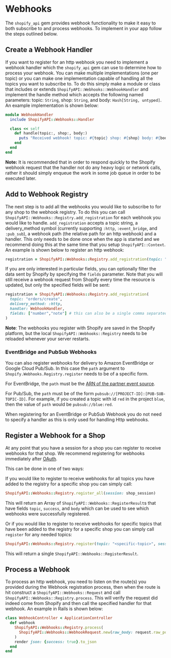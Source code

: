 # Webhooks

The `shopify_api` gem provides webhook functionality to make it easy to both subscribe to and process webhooks. To implement in your app follow the steps outlined below.

## Create a Webhook Handler

If you want to register for an http webhook you need to implement a webhook handler which the `shopify_api` gem can use to determine how to process your webhook. You can make multiple implementations (one per topic) or you can make one implementation capable of handling all the topics you want to subscribe to. To do this simply make a module or class that includes or extends `ShopifyAPI::Webhooks::WebhookHandler` and implement the handle method which accepts the following named parameters: topic: `String`, shop: `String`, and body: `Hash[String, untyped]`. An example implementation is shown below:

```ruby
module WebhookHandler 
  include ShopifyAPI::Webhooks::Handler

  class << self
    def handle(topic:, shop:, body:)
      puts "Received webhook! topic: #{topic} shop: #{shop} body: #{body}"
    end
  end
end
```

**Note:** It is recommended that in order to respond quickly to the Shopify webhook request that the handler not do any heavy logic or network calls, rather it should simply enqueue the work in some job queue in order to be executed later.

## Add to Webhook Registry

The next step is to add all the webhooks you would like to subscribe to for any shop to the webhook registry. To do this you can call `ShopifyAPI::Webhooks::Registry.add_registration` for each webhook you would like to handle. `add_registration` accepts a topic string, a delivery_method symbol (currently supporting `:http`, `:event_bridge`, and `:pub_sub`), a webhook path (the relative path for an http webhook) and a handler. This only needs to be done once when the app is started and we recommend doing this at the same time that you setup `ShopifyAPI::Context`. An example is shown below to register an http webhook:

```ruby
registration = ShopifyAPI::Webhooks::Registry.add_registration(topic: "orders/create", delivery_method: :http, handler: WebhookHandler) 
```
If you are only interested in particular fields, you can optionally filter the data sent by Shopify by specifying the `fields` parameter. Note that you will still receive a webhook request from Shopify every time the resource is updated, but only the specified fields will be sent:

```ruby
registration = ShopifyAPI::Webhooks::Registry.add_registration(
  topic: "orders/create", 
  delivery_method: :http, 
  handler: WebhookHandler, 
  fields: ["number","note"] # this can also be a single comma separated string
) 
```

**Note**: The webhooks you register with Shopify are saved in the Shopify platform, but the local `ShopifyAPI::Webhooks::Registry` needs to be reloaded whenever your server restarts.

### EventBridge and PubSub Webhooks

You can also register webhooks for delivery to Amazon EventBridge or Google Cloud
Pub/Sub. In this case the `path` argument to
`Shopify.Webhooks.Registry.register` needs to be of a specific form.

For EventBridge, the `path` must be the [ARN of the partner event
source](https://docs.aws.amazon.com/eventbridge/latest/APIReference/API_EventSource.html).

For Pub/Sub, the `path` must be of the form
`pubsub://[PROJECT-ID]:[PUB-SUB-TOPIC-ID]`. For example, if you created a topic
with id `red` in the project `blue`, then the value of `path` would be
`pubsub://blue:red`.

When registering for an EventBridge or PubSub Webhook you do not need to specify a handler as this is only used for handling Http webhooks.

## Register a Webhook for a Shop
At any point that you have a session for a shop you can register to receive webhooks for that shop. We recommend registering for webhooks immediately after [OAuth](./oauth.md).

This can be done in one of two ways:

If you would like to register to receive webhooks for all topics you have added to the registry for a specific shop you can simply call:
```ruby
ShopifyAPI::Webhooks::Registry.register_all(session: shop_session)
```

This will return an Array of `ShopifyAPI::Webhooks::RegisterResult`s that have fields `topic`, `success`, and `body` which can be used to see which webhooks were successfully registered.

Or if you would like to register to receive webhooks for specific topics that have been added to the registry for a specific shop you can simply call `register` for any needed topics:
```ruby
ShopifyAPI::Webhooks::Registry.register(topic: "<specific-topic>", session: shop_session)
```

This will return a single `ShopifyAPI::Webhooks::RegisterResult`.

## Process a Webhook

To process an http webhook, you need to listen on the route(s) you provided during the Webhook registration process, then when the route is hit construct a `ShopifyAPI::Webhooks::Request` and call `ShopifyAPI::Webhooks::Registry.process`. This will verify the request did indeed come from Shopify and then call the specified handler for that webhook. An example in Rails is shown below:

```ruby
class WebhookController < ApplicationController
  def webhook
    ShopifyAPI::Webhooks::Registry.process(
      ShopifyAPI::Webhooks::WebhookRequest.new(raw_body: request.raw_post, headers: request.headers.to_h)
    )
    render json: {success: true}.to_json
  end
end
```
